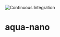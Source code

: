 ![Continuous Integration](https://github.com/msmouni/aqua-nano-rs/actions/workflows/rust.yml/badge.svg) 
# aqua-nano
